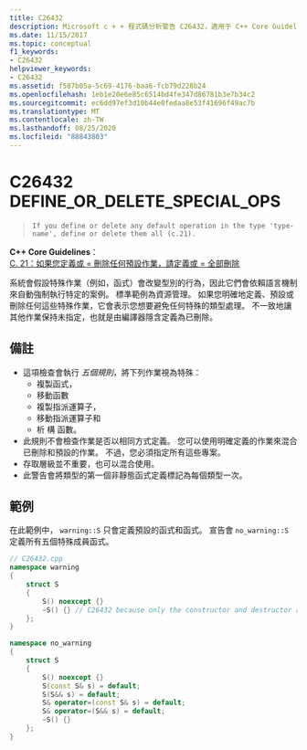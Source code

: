 ```yaml
---
title: C26432
description: Microsoft c + + 程式碼分析警告 C26432，適用于 C++ Core Guidelines 案例 C. 21。
ms.date: 11/15/2017
ms.topic: conceptual
f1_keywords:
- C26432
helpviewer_keywords:
- C26432
ms.assetid: f587b05a-5c69-4176-baa6-fcb79d228b24
ms.openlocfilehash: 1eb1e20e6e85c6514bd4fe347d86781b3e7b34c2
ms.sourcegitcommit: ec6dd97ef3d10b44e0fedaa8e53f41696f49ac7b
ms.translationtype: MT
ms.contentlocale: zh-TW
ms.lasthandoff: 08/25/2020
ms.locfileid: "88843803"
---
```

# <a name="c26432-define_or_delete_special_ops"></a>C26432 DEFINE_OR_DELETE_SPECIAL_OPS

> `If you define or delete any default operation in the type 'type-name', define or delete them all (c.21).`

**C++ Core Guidelines**： \
[C. 21：如果您定義或 = 刪除任何預設作業，請定義或 = 全部刪除](https://isocpp.github.io/CppCoreGuidelines/CppCoreGuidelines#c21-if-you-define-or-delete-any-default-operation-define-or-delete-them-all)

系統會假設特殊作業（例如，函式）會改變型別的行為，因此它們會依賴語言機制來自動強制執行特定的案例。 標準範例為資源管理。 如果您明確地定義、預設或刪除任何這些特殊作業，它會表示您想要避免任何特殊的類型處理。 不一致地讓其他作業保持未指定，也就是由編譯器隱含定義為已刪除。

## <a name="remarks"></a>備註

- 這項檢查會執行 *五個規則*，將下列作業視為特殊：
  - 複製函式，
  - 移動函數
  - 複製指派運算子，
  - 移動指派運算子和
  - 析 構 函數。
- 此規則不會檢查作業是否以相同方式定義。 您可以使用明確定義的作業來混合已刪除和預設的作業。 不過，您必須指定所有這些專案。
- 存取層級並不重要，也可以混合使用。
- 此警告會將類型的第一個非靜態函式定義標記為每個類型一次。

## <a name="example"></a>範例

在此範例中， `warning::S` 只會定義預設的函式和函式。 宣告會 `no_warning::S` 定義所有五個特殊成員函式。

```cpp
// C26432.cpp
namespace warning
{
    struct S
    {
        S() noexcept {}
        ~S() {} // C26432 because only the constructor and destructor are explicitly defined.
    };
}

namespace no_warning
{
    struct S
    {
        S() noexcept {}
        S(const S& s) = default;
        S(S&& s) = default;
        S& operator=(const S& s) = default;
        S& operator=(S&& s) = default;
        ~S() {}
    };
}
```
